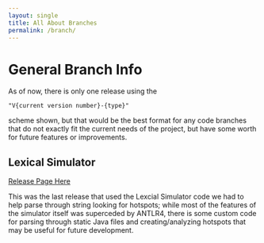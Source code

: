 ```yaml
---
layout: single
title: All About Branches
permalink: /branch/
---
```

# General Branch Info

As of now, there is only one release using the 

`"V{current version number}-{type}"`

scheme shown, but that would be the best format for any code branches that do not exactly fit the current needs of the project, but have some worth for future features or improvements.

## Lexical Simulator

[Release Page Here](https://github.com/sammysung/SQLI/releases/tag/V0.1.2-Lex)

This was the last release that used the Lexcial Simulator code we had to help parse through string looking for hotspots; while most of the features of the simulator itself was superceded by ANTLR4, there is some custom code for parsing through static Java files and creating/analyzing hotspots that may be useful for future development.
